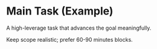 # Main Task (Example)
A high-leverage task that advances the goal meaningfully.

Keep scope realistic; prefer 60-90 minutes blocks.
